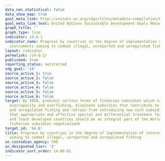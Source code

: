 ```yaml
---
data_non_statistical: false
data_show_map: true
goal_meta_link: http://unstats.un.org/sdgs/files/metadata-compilation/Metadata-Goal-14.pdf
goal_meta_link_text: United Nations Sustainable Development Goals Metadata (pdf 288kB)
graph_title: ''
graph_type: line
indicator: 14.6.1
indicator_name: Progress by countries in the degree of implementation of international
  instruments aiming to combat illegal, unreported and unregulated fishing
layout: indicator
permalink: /14-6-1/
published: true
reporting_status: notstarted
sdg_goal: '14'
source_active_1: true
source_active_2: false
source_active_3: false
source_active_4: false
source_active_5: false
source_active_6: false
target: By 2020, prohibit certain forms of fisheries subsidies which contribute to
  overcapacity and overfishing, eliminate subsidies that contribute to illegal, unreported
  and unregulated fishing and refrain from introducing new such subsidies, recognizing
  that appropriate and effective special and differential treatment for developing
  and least developed countries should be an integral part of the World Trade Organization
  fisheries subsidies negotiationb
target_id: '14.6'
title: Progress by countries in the degree of implementation of international instruments
  aiming to combat illegal, unreported and unregulated fishing
un_custodian_agency: FAO
un_designated_tier: '3'
indicator_sort_order: 14-06-01
---
```

